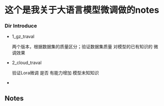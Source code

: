 # 这个是我关于大语言模型微调做的notes

### Dir Introduce

- 1_gz_traval

    两个版本，根据数据集的质量区分；验证数据集质量 对模型的已有知识的 微调效果

- 2_cloud_traval 

    验证Lora微调 是否 有能力增加 模型未知知识 

- 

## Notes
